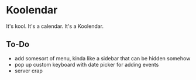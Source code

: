 # Koolendar
It's kool. It's a calendar. It's a Koolendar. 

## To-Do
* add somesort of menu, kinda like a sidebar that can be hidden somehow
* pop up custom keyboard with date picker for adding events
* server crap
